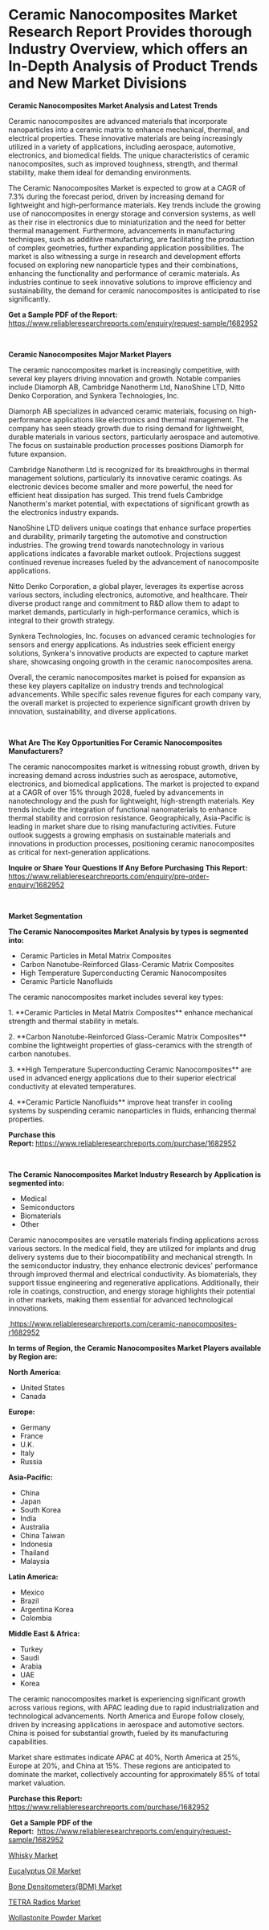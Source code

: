 <p><h1>Ceramic Nanocomposites Market Research Report Provides thorough Industry Overview, which offers an In-Depth Analysis of Product Trends and New Market Divisions</h1></p><p><strong>Ceramic Nanocomposites Market Analysis and Latest Trends</strong></p>
<p><p>Ceramic nanocomposites are advanced materials that incorporate nanoparticles into a ceramic matrix to enhance mechanical, thermal, and electrical properties. These innovative materials are being increasingly utilized in a variety of applications, including aerospace, automotive, electronics, and biomedical fields. The unique characteristics of ceramic nanocomposites, such as improved toughness, strength, and thermal stability, make them ideal for demanding environments.</p><p>The Ceramic Nanocomposites Market is expected to grow at a CAGR of 7.3% during the forecast period, driven by increasing demand for lightweight and high-performance materials. Key trends include the growing use of nanocomposites in energy storage and conversion systems, as well as their rise in electronics due to miniaturization and the need for better thermal management. Furthermore, advancements in manufacturing techniques, such as additive manufacturing, are facilitating the production of complex geometries, further expanding application possibilities. The market is also witnessing a surge in research and development efforts focused on exploring new nanoparticle types and their combinations, enhancing the functionality and performance of ceramic materials. As industries continue to seek innovative solutions to improve efficiency and sustainability, the demand for ceramic nanocomposites is anticipated to rise significantly.</p></p>
<p><strong>Get a Sample PDF of the Report:&nbsp;</strong> <a href="https://www.reliableresearchreports.com/enquiry/request-sample/1682952?utm_campaign=13&utm_medium=2&utm_source=Github&utm_content=ia&utm_term=15102024&utm_id=ceramic-nanocomposites">https://www.reliableresearchreports.com/enquiry/request-sample/1682952</a></p>
<p>&nbsp;</p>
<p><strong>Ceramic Nanocomposites Major Market Players</strong></p>
<p><p>The ceramic nanocomposites market is increasingly competitive, with several key players driving innovation and growth. Notable companies include Diamorph AB, Cambridge Nanotherm Ltd, NanoShine LTD, Nitto Denko Corporation, and Synkera Technologies, Inc.</p><p>Diamorph AB specializes in advanced ceramic materials, focusing on high-performance applications like electronics and thermal management. The company has seen steady growth due to rising demand for lightweight, durable materials in various sectors, particularly aerospace and automotive. The focus on sustainable production processes positions Diamorph for future expansion.</p><p>Cambridge Nanotherm Ltd is recognized for its breakthroughs in thermal management solutions, particularly its innovative ceramic coatings. As electronic devices become smaller and more powerful, the need for efficient heat dissipation has surged. This trend fuels Cambridge Nanotherm's market potential, with expectations of significant growth as the electronics industry expands.</p><p>NanoShine LTD delivers unique coatings that enhance surface properties and durability, primarily targeting the automotive and construction industries. The growing trend towards nanotechnology in various applications indicates a favorable market outlook. Projections suggest continued revenue increases fueled by the advancement of nanocomposite applications.</p><p>Nitto Denko Corporation, a global player, leverages its expertise across various sectors, including electronics, automotive, and healthcare. Their diverse product range and commitment to R&D allow them to adapt to market demands, particularly in high-performance ceramics, which is integral to their growth strategy.</p><p>Synkera Technologies, Inc. focuses on advanced ceramic technologies for sensors and energy applications. As industries seek efficient energy solutions, Synkera's innovative products are expected to capture market share, showcasing ongoing growth in the ceramic nanocomposites arena.</p><p>Overall, the ceramic nanocomposites market is poised for expansion as these key players capitalize on industry trends and technological advancements. While specific sales revenue figures for each company vary, the overall market is projected to experience significant growth driven by innovation, sustainability, and diverse applications.</p></p>
<p>&nbsp;</p>
<p><strong>What Are The Key Opportunities For Ceramic Nanocomposites Manufacturers?</strong></p>
<p><p>The ceramic nanocomposites market is witnessing robust growth, driven by increasing demand across industries such as aerospace, automotive, electronics, and biomedical applications. The market is projected to expand at a CAGR of over 15% through 2028, fueled by advancements in nanotechnology and the push for lightweight, high-strength materials. Key trends include the integration of functional nanomaterials to enhance thermal stability and corrosion resistance. Geographically, Asia-Pacific is leading in market share due to rising manufacturing activities. Future outlook suggests a growing emphasis on sustainable materials and innovations in production processes, positioning ceramic nanocomposites as critical for next-generation applications.</p></p>
<p><strong>Inquire or Share Your Questions If Any Before Purchasing This Report:</strong> <a href="https://www.reliableresearchreports.com/enquiry/pre-order-enquiry/1682952?utm_campaign=13&utm_medium=2&utm_source=Github&utm_content=ia&utm_term=15102024&utm_id=ceramic-nanocomposites">https://www.reliableresearchreports.com/enquiry/pre-order-enquiry/1682952</a></p>
<p>&nbsp;</p>
<p><strong>Market Segmentation</strong></p>
<p><strong>The Ceramic Nanocomposites Market Analysis by types is segmented into:</strong></p>
<p><ul><li>Ceramic Particles in Metal Matrix Composites</li><li>Carbon Nanotube-Reinforced Glass-Ceramic Matrix Composites</li><li>High Temperature Superconducting Ceramic Nanocomposites</li><li>Ceramic Particle Nanofluids</li></ul></p>
<p><p>The ceramic nanocomposites market includes several key types: </p><p>1. **Ceramic Particles in Metal Matrix Composites** enhance mechanical strength and thermal stability in metals.</p><p>2. **Carbon Nanotube-Reinforced Glass-Ceramic Matrix Composites** combine the lightweight properties of glass-ceramics with the strength of carbon nanotubes.</p><p>3. **High Temperature Superconducting Ceramic Nanocomposites** are used in advanced energy applications due to their superior electrical conductivity at elevated temperatures.</p><p>4. **Ceramic Particle Nanofluids** improve heat transfer in cooling systems by suspending ceramic nanoparticles in fluids, enhancing thermal properties.</p></p>
<p><strong>Purchase this Report:&nbsp;</strong><a href="https://www.reliableresearchreports.com/purchase/1682952?utm_campaign=13&utm_medium=2&utm_source=Github&utm_content=ia&utm_term=15102024&utm_id=ceramic-nanocomposites">https://www.reliableresearchreports.com/purchase/1682952</a></p>
<p>&nbsp;</p>
<p><strong>The Ceramic Nanocomposites Market Industry Research by Application is segmented into:</strong></p>
<p><ul><li>Medical</li><li>Semiconductors</li><li>Biomaterials</li><li>Other</li></ul></p>
<p><p>Ceramic nanocomposites are versatile materials finding applications across various sectors. In the medical field, they are utilized for implants and drug delivery systems due to their biocompatibility and mechanical strength. In the semiconductor industry, they enhance electronic devices' performance through improved thermal and electrical conductivity. As biomaterials, they support tissue engineering and regenerative applications. Additionally, their role in coatings, construction, and energy storage highlights their potential in other markets, making them essential for advanced technological innovations.</p></p>
<p><a href="https://www.reliableresearchreports.com/ceramic-nanocomposites-r1682952?utm_campaign=13&utm_medium=2&utm_source=Github&utm_content=ia&utm_term=15102024&utm_id=ceramic-nanocomposites">&nbsp;https://www.reliableresearchreports.com/ceramic-nanocomposites-r1682952</a></p>
<p><strong>In terms of Region, the Ceramic Nanocomposites Market Players available by Region are:</strong></p>
<p>
    <p> <strong> North America: </strong>
        <ul>
            <li>United States</li>
            <li>Canada</li>
        </ul>
        </p> 
    <p> <strong> Europe: </strong>
        <ul>
            <li>Germany</li>
            <li>France</li>
            <li>U.K.</li>
            <li>Italy</li>
            <li>Russia</li>
        </ul>
        </p> 
    <p> <strong> Asia-Pacific: </strong>
        <ul>
            <li>China</li>
            <li>Japan</li>
            <li>South Korea</li>
            <li>India</li>
            <li>Australia</li>
            <li>China Taiwan</li>
            <li>Indonesia</li>
            <li>Thailand</li>
            <li>Malaysia</li>
        </ul>
        </p> 
    <p> <strong> Latin America: </strong>
        <ul>
            <li>Mexico</li>
            <li>Brazil</li>
            <li>Argentina Korea</li>
            <li>Colombia</li>
        </ul>
        </p> 
    <p> <strong> Middle East & Africa: </strong>
        <ul>
            <li>Turkey</li>
            <li>Saudi</li>
            <li>Arabia</li>
            <li>UAE</li>
            <li>Korea</li>
        </ul>
    </p>
    </p>
<p><p>The ceramic nanocomposites market is experiencing significant growth across various regions, with APAC leading due to rapid industrialization and technological advancements. North America and Europe follow closely, driven by increasing applications in aerospace and automotive sectors. China is poised for substantial growth, fueled by its manufacturing capabilities. </p><p>Market share estimates indicate APAC at 40%, North America at 25%, Europe at 20%, and China at 15%. These regions are anticipated to dominate the market, collectively accounting for approximately 85% of total market valuation.</p></p>
<p><strong>Purchase this Report: </strong><a href="https://www.reliableresearchreports.com/purchase/1682952?utm_campaign=13&utm_medium=2&utm_source=Github&utm_content=ia&utm_term=15102024&utm_id=ceramic-nanocomposites">https://www.reliableresearchreports.com/purchase/1682952</a></p>
<p>&nbsp;<strong>Get a Sample PDF of the Report:&nbsp;&nbsp;</strong><a href="https://www.reliableresearchreports.com/enquiry/request-sample/1682952?utm_campaign=13&utm_medium=2&utm_source=Github&utm_content=ia&utm_term=15102024&utm_id=ceramic-nanocomposites">https://www.reliableresearchreports.com/enquiry/request-sample/1682952</a></p>
<p><strong></strong></p>
<p><p><a href="https://github.com/MariaWashington76/Market-Research-Report-List-1/blob/main/whisky-market.md?utm_campaign=13&utm_medium=2&utm_source=Github&utm_content=ia&utm_term=15102024&utm_id=ceramic-nanocomposites">Whisky Market</a></p><p><a href="https://www.linkedin.com/pulse/global-eucalyptus-oil-market-opportunities-forecast-period-from-owyic?utm_campaign=13&utm_medium=2&utm_source=Github&utm_content=ia&utm_term=15102024&utm_id=ceramic-nanocomposites">Eucalyptus Oil Market</a></p><p><a href="https://github.com/pinesamshigoz/Market-Research-Report-List-1/blob/main/bone-densitometersbdm-market.md?utm_campaign=13&utm_medium=2&utm_source=Github&utm_content=ia&utm_term=15102024&utm_id=ceramic-nanocomposites">Bone Densitometers(BDM) Market</a></p><p><a href="https://issuu.com/reportprime-2/docs/tetra-radios-market-size-2030.pptx_c6f47c86fb9130?utm_campaign=13&utm_medium=2&utm_source=Github&utm_content=ia&utm_term=15102024&utm_id=ceramic-nanocomposites">TETRA Radios Market</a></p><p><a href="https://www.linkedin.com/pulse/wollastonite-powder-market-global-regional-analysis-focus-c48hc?utm_campaign=13&utm_medium=2&utm_source=Github&utm_content=ia&utm_term=15102024&utm_id=ceramic-nanocomposites">Wollastonite Powder Market</a></p></p>